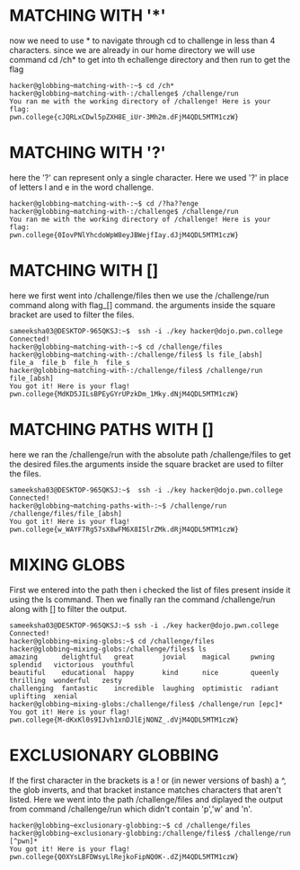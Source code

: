 # MATCHING WITH '*'
now we need to use * to navigate through cd to challenge in less than 4 characters. since we are already in our home directory we will use command cd /ch* to get into th echallenge directory and then run to get the flag
```
hacker@globbing~matching-with-:~$ cd /ch*
hacker@globbing~matching-with-:/challenge$ /challenge/run
You ran me with the working directory of /challenge! Here is your flag:
pwn.college{cJQRLxCDwl5pZXH8E_iUr-3Mh2m.dFjM4QDL5MTM1czW}
```



# MATCHING WITH '?'
here the '?' can represent only a single character. Here we used '?' in place of letters l and e in the word challenge.
```
hacker@globbing~matching-with-:~$ cd /?ha??enge
hacker@globbing~matching-with-:/challenge$ /challenge/run
You ran me with the working directory of /challenge! Here is your flag:
pwn.college{0IovPNlYhcdoWpW8eyJBWejfIay.dJjM4QDL5MTM1czW}

```

# MATCHING WITH []

here we first went into /challenge/files then we use the /challenge/run command along with flag_[] command.
the arguments inside the square bracket are used to filter the files.

```
sameeksha03@DESKTOP-965QKSJ:~$  ssh -i ./key hacker@dojo.pwn.college
Connected!
hacker@globbing~matching-with-:~$ cd /challenge/files
hacker@globbing~matching-with-:/challenge/files$ ls file_[absh]
file_a  file_b  file_h  file_s
hacker@globbing~matching-with-:/challenge/files$ /challenge/run file_[absh]
You got it! Here is your flag!
pwn.college{MdKD5JILsBPEyGYrUPzkDm_1Mky.dNjM4QDL5MTM1czW}

```


# MATCHING PATHS WITH []
here we ran the /challenge/run with the absolute path /challenge/files to get the desired files.the arguments inside the square bracket are used to filter the files.


```
sameeksha03@DESKTOP-965QKSJ:~$  ssh -i ./key hacker@dojo.pwn.college
Connected!
hacker@globbing~matching-paths-with-:~$ /challenge/run /challenge/files/file_[absh]
You got it! Here is your flag!
pwn.college{w_WAYF7Rg57sX8wFM6X8I5lrZMk.dRjM4QDL5MTM1czW}
```

# MIXING GLOBS

First we entered into the path then i checked the list of files present inside it using the ls command. Then we finally ran the command /challenge/run along with [] to filter the output.
```
sameeksha03@DESKTOP-965QKSJ:~$ ssh -i ./key hacker@dojo.pwn.college
Connected!
hacker@globbing~mixing-globs:~$ cd /challenge/files
hacker@globbing~mixing-globs:/challenge/files$ ls
amazing      delightful   great       jovial    magical     pwning   splendid   victorious  youthful
beautiful    educational  happy       kind      nice        queenly  thrilling  wonderful   zesty
challenging  fantastic    incredible  laughing  optimistic  radiant  uplifting  xenial
hacker@globbing~mixing-globs:/challenge/files$ /challenge/run [epc]*
You got it! Here is your flag!
pwn.college{M-dKxKl0s9IJvh1xnDJlEjNONZ_.dVjM4QDL5MTM1czW}
```


# EXCLUSIONARY GLOBBING
If the first character in the brackets is a ! or (in newer versions of bash) a ^, the glob inverts, and that bracket instance matches characters that aren't listed. Here we went into the path /challenge/files and diplayed the output from command /challenge/run which didn't contain 'p','w' and 'n'.

```Connected!
hacker@globbing~exclusionary-globbing:~$ cd /challenge/files
hacker@globbing~exclusionary-globbing:/challenge/files$ /challenge/run [^pwn]*
You got it! Here is your flag!
pwn.college{Q0XYsLBFDWsyLlRejkoFipNQ0K-.dZjM4QDL5MTM1czW}
```
